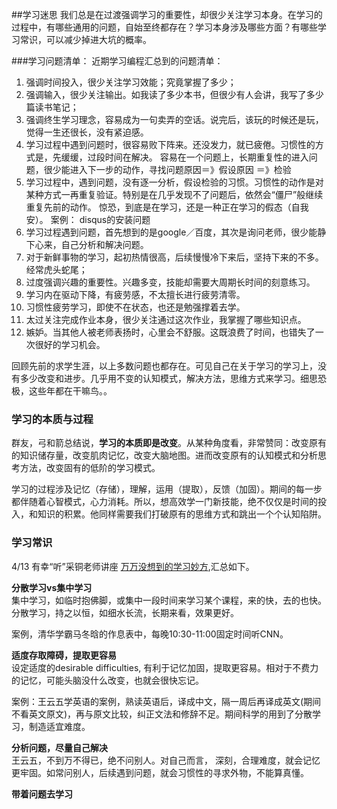 ##学习迷思
我们总是在过渡强调学习的重要性，却很少关注学习本身。在学习的过程中，有哪些通用的问题，自始至终都存在？学习本身涉及哪些方面？有哪些学习常识，可以减少掉进大坑的概率。
  
###学习问题清单：
近期学习编程汇总到的问题清单：
  
1. 强调时间投入，很少关注学习效能；究竟掌握了多少； 
2. 强调输入，很少关注输出。如我读了多少本书，但很少有人会讲，我写了多少篇读书笔记；
3. 强调终生学习理念，容易成为一句卖弄的空话。说完后，该玩的时候还是玩，觉得一生还很长，没有紧迫感。
4. 学习过程中遇到问题时，很容易败下阵来。还没发力，就已疲倦。习惯性的方式是，先缓缓，过段时间在解决。
   容易在一个问题上，长期重复性的进入问题，很少能进入下一步的动作，寻找问题原因＝》假设原因 ＝》检验
7. 学习过程中，遇到问题，没有逐一分析，假设检验的习惯。习惯性的动作是对某种方式一再重复验证。特别是在几乎发现不了问题后，依然会“僵尸”般继续重复先前的动作。 惊恐，到底是在学习，还是一种正在学习的假态（自我安）。 案例： disqus的安装问题  
4. 学习过程遇到问题，首先想到的是google／百度，其次是询问老师，很少能静下心来，自己分析和解决问题。
5. 对于新鲜事物的学习，起初热情很高，后续慢慢冷下来后，坚持下来的不多。经常虎头蛇尾；
6. 过度强调兴趣的重要性。兴趣多变，技能却需要大周期长时间的刻意练习。
8. 学习内在驱动下降，有疲劳感，不太擅长进行疲劳清零。
9. 习惯性疲劳学习，即使不在状态，也还是勉强撑着去学。
9. 太过关注完成作业本身，很少关注通过这次作业，我掌握了哪些知识点。
10. 嫉妒。当其他人被老师表扬时，心里会不舒服。这既浪费了时间，也错失了一次很好的学习机会。  

回顾先前的求学生涯，以上多数问题也都存在。可见自己在关于学习的学习上，没有多少改变和进步。几乎用不变的认知模式，解决方法，思维方式来学习。细思恐极，这些年都在干嘛鸟。。

### 学习的本质与过程
群友，弓和箭总结说，**学习的本质即是改变**。从某种角度看，非常赞同：改变原有的知识储存量，改变肌肉记忆，改变大脑地图。进而改变原有的认知模式和分析思考方法，改变固有的低阶的学习模式。   

学习的过程涉及记忆（存储），理解，运用（提取），反馈（加固）。期间的每一步都伴随着心智模式，心力消耗。所以，想高效学一门新技能，绝不仅仅是时间的投入，和知识的积累。他同样需要我们打破原有的思维方式和跳出一个个认知陷阱。      
        
### 学习常识
4/13 有幸“听”采铜老师讲座 [万万没想到的学习妙方](http://mp.weixin.qq.com/s?__biz=MzA4ODM4ODQ3MQ==&mid=204431953&idx=1&sn=f64245d13c422e1bdd21aaacb39bdde2#rd),汇总如下。

**分散学习vs集中学习**  
集中学习，如临时抱佛脚，或集中一段时间来学习某个课程，来的快，去的也快。
分散学习，持之以恒，如细水长流，长期来看，效果更好。
 
案例，清华学霸马冬晗的作息表中，每晚10:30-11:00固定时间听CNN。

**适度存取障碍，提取更容易**   
设定适度的desirable difficulties, 有利于记忆加固，提取更容易。相对于不费力的记忆，可能头脑没什么改变，也就会很快忘记。  

案例：王云五学英语的案例，熟读英语后，译成中文，隔一周后再译成英文(期间不看英文原文)，再与原文比较，纠正文法和修辞不足。期间科学的用到了分散学习，制造适宜难度。  

**分析问题，尽量自己解决**  
王云五，不到万不得已，绝不问别人。对自己而言， 深刻，合理难度，就会记忆更牢固。如常问别人，后续遇到问题，就会习惯性的寻求外物，不能算真懂。
  
**带着问题去学习**   
        